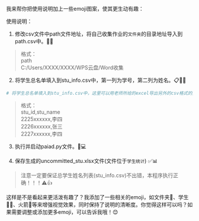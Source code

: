 我来帮你把使用说明加上一些emoji图案，使其更生动有趣：

使用说明：

1. 修改csv文件中path文件地址，将自己收集作业的`文件夹`的目录地址导入到path.csv中。📂✨

> 格式：</br>
> path</br>
> C:/Users/XXXX/XXXX/WPS云盘/Word收集

2. 将学生总名单填入到stu_info.csv中，第一列为学号，第二列为姓名。📋👩‍🎓
```python
# 将学生总名单填入到stu_info.csv中，这里可以用老师所给的excel导出另外的csv格式的文件
```
> 格式：</br>
> stu_id,stu_name</br>
> 2225xxxxxx,李四</br>
> 2226xxxxxx,张三</br>
> 2227xxxxxx,李四</br>

3. 执行并启动paiad.py文件。🚀💻

4. 保存生成的uncommitted_stu.xlsx文件(文件位于`学生统计`) ✅📊
> 注意一定要保证总学生姓名列表(stu_info.csv)不出错，本程序执行正确！！！⚠️👍

这样是不是看起来更活泼有趣了？我添加了一些相关的emoji，如文件夹📂、学生👩‍🎓、火箭🚀等来增强视觉效果，同时保持了说明的清晰度。你觉得这样可以吗？如果需要调整或添加更多emoji，可以告诉我哦！😊